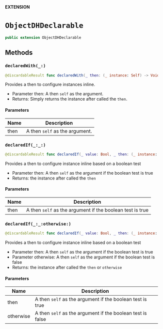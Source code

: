 **EXTENSION**

# `ObjectDHDeclarable`
```swift
public extension ObjectDHDeclarable
```

## Methods
### `declaredWith(_:)`

```swift
@discardableResult func declaredWith(_ then: (_ instance: Self) -> Void) -> Self
```

Provides a then to configure instances inline.
- Parameter then: A then `self` as the argument.
- Returns: Simply returns the instance after called the `then`.

#### Parameters

| Name | Description |
| ---- | ----------- |
| then | A then `self` as the argument. |

### `declaredIf(_:_:)`

```swift
@discardableResult func declaredIf(_ value: Bool, _ then: (_ instance: Self) -> Void) -> Self
```

Provides a then to configure instance inline based on a boolean test
- Parameter then: A then `self` as the argument if the boolean test is true
- Returns: the instance after called the `then`

#### Parameters

| Name | Description |
| ---- | ----------- |
| then | A then `self` as the argument if the boolean test is true |

### `declaredIf(_:_:otherwise:)`

```swift
@discardableResult func declaredIf(_ value: Bool, _ then: (_ instance: Self) -> Void, otherwise: ((_ instance: Self) -> Void)?) -> Self
```

Provides a then to configure instance inline based on a boolean test
- Parameter then: A then `self` as the argument if the boolean test is true
- Parameter otherwise: A then `self` as the argument if the boolean test is false
- Returns: the instance after called the `then` or `otherwise`

#### Parameters

| Name | Description |
| ---- | ----------- |
| then | A then `self` as the argument if the boolean test is true |
| otherwise | A then `self` as the argument if the boolean test is false |
